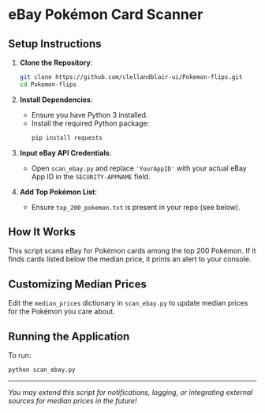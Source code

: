 # eBay Pokémon Card Scanner

## Setup Instructions

1. **Clone the Repository**:
   ```bash
   git clone https://github.com/clellandblair-ui/Pokemon-flips.git
   cd Pokemon-flips
   ```

2. **Install Dependencies**:
   - Ensure you have Python 3 installed.
   - Install the required Python package:
     ```bash
     pip install requests
     ```

3. **Input eBay API Credentials**:
   - Open `scan_ebay.py` and replace `'YourAppID'` with your actual eBay App ID in the `SECURITY-APPNAME` field.

4. **Add Top Pokémon List**:
   - Ensure `top_200_pokemon.txt` is present in your repo (see below).

## How It Works
This script scans eBay for Pokémon cards among the top 200 Pokémon. If it finds cards listed below the median price, it prints an alert to your console.

## Customizing Median Prices
Edit the `median_prices` dictionary in `scan_ebay.py` to update median prices for the Pokémon you care about.

## Running the Application
To run:
```bash
python scan_ebay.py
```

---

*You may extend this script for notifications, logging, or integrating external sources for median prices in the future!*
